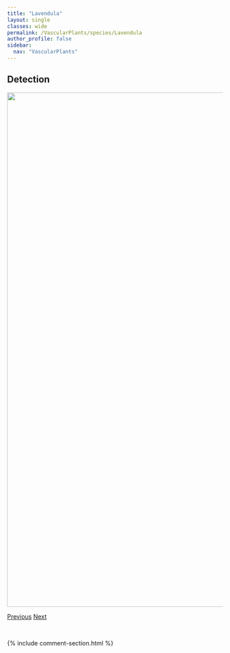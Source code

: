 ```yaml
---
title: "Lavendula"
layout: single
classes: wide
permalink: /VascularPlants/species/Lavendula
author_profile: false
sidebar:
  nav: "VascularPlants"
---
```


<h2>Detection</h2>

<a href="https://drive.google.com/uc?export=view&id=1PqaWWW91m9oGhQTnsBSmr8cIO8GkhJqk">
<img src="https://drive.google.com/uc?export=view&id=1PqaWWW91m9oGhQTnsBSmr8cIO8GkhJqk" height = "1200" width = "800">
</a>


<a href="/DevelopmentWebsite/VascularPlants/species/LavateraTrimestris" class="pagination--pager" title="Lavatera trimestris">Previous</a> <a href="/DevelopmentWebsite/VascularPlants/species/LecheaIntermedia" class="pagination--pager" title="Lechea intermedia">Next</a>

<p>&nbsp;</p>

{% include comment-section.html %}
